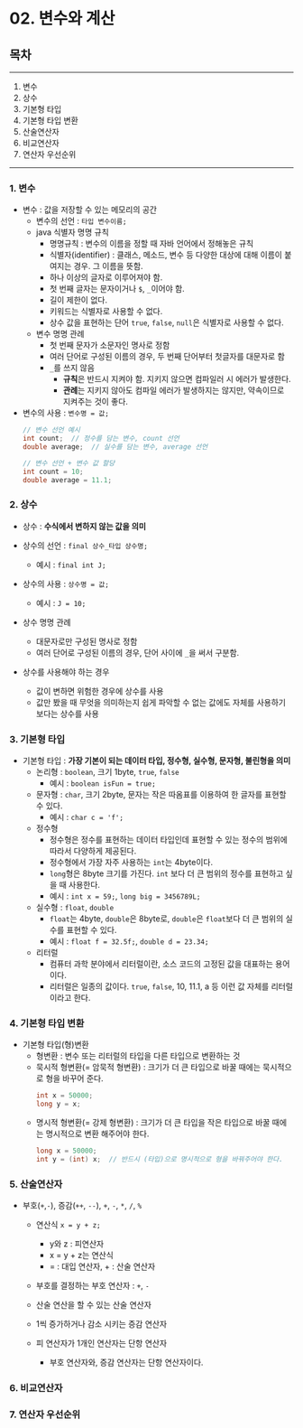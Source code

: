 # 02. 변수와 계산
## 목차
---
1. 변수
2. 상수
3. 기본형 타입
4. 기본형 타입 변환
5. 산술연산자
6. 비교연산자
7. 연산자 우선순위
---

### 1. 변수
- 변수 : 값을 저장할 수 있는 메모리의 공간
  - 변수의 선언 : ```타입 변수이름;```
  - java 식별자 명명 규칙
    - 명명규칙 : 변수의 이름을 정할 때 자바 언어에서 정해놓은 규칙
    - 식별자(identifier) : 클래스, 메소드, 변수 등 다양한 대상에 대해 이름이 붙여지는 경우. 그 이름을 뜻함.
    - 하나 이상의 글자로 이루어져야 함.
    - 첫 번째 글자는 문자이거나 ```$```, ```_```이어야 함.
    - 길이 제한이 없다.
    - 키워드는 식별자로 사용할 수 없다.
    - 상수 값을 표현하는 단어 ```true```, ```false```, ```null```은 식별자로 사용할 수 없다.
  - 변수 명명 관례
    - 첫 번째 문자가 소문자인 명사로 정함
    - 여러 단어로 구성된 이름의 경우, 두 번째 단어부터 첫글자를 대문자로 함
    - ```_```를 쓰지 않음
      - **규칙**은 반드시 지켜야 함. 지키지 않으면 컴파일러 시 에러가 발생한다.
      - **관례**는 지키지 않아도 컴파일 에러가 발생하지는 않지만, 약속이므로 지켜주는 것이 좋다.
- 변수의 사용 : ```변수명 = 값;```
  ```java
  // 변수 선언 예시
  int count;  // 정수를 담는 변수, count 선언
  double average;  // 실수를 담는 변수, average 선언
  
  // 변수 선언 + 변수 값 할당
  int count = 10;
  double average = 11.1;
  ```
### 2. 상수
- 상수 : **수식에서 변하지 않는 값을 의미**
- 상수의 선언 : ```final 상수_타입 상수명;```
  - 예시 : ```final int J;```

- 상수의 사용 : ```상수명 = 값;```
  - 예시 : ```J = 10;```

- 상수 명명 관례
  - 대문자로만 구성된 명사로 정함
  - 여러 단어로 구성된 이름의 경우, 단어 사이에 ```_```을 써서 구분함.

- 상수를 사용해야 하는 경우
  - 값이 변하면 위험한 경우에 상수를 사용
  - 값만 봤을 때 무엇을 의미하는지 쉽게 파악할 수 없는 값에도 자체를 사용하기 보다는 상수를 사용


### 3. 기본형 타입
- 기본형 타입 : **가장 기본이 되는 데이터 타입, 정수형, 실수형, 문자형, 불린형을 의미**
  - 논리형 : ```boolean```, 크기 1byte, ```true```, ```false```
    - 예시 : ```boolean isFun = true;```
  - 문자형 : ```char```, 크기 2byte, 문자는 작은 따옴표를 이용하여 한 글자를 표현할 수 있다.
    - 예시 : ```char c = 'f';```
  - 정수형
    - 정수형은 정수를 표현하는 데이터 타입인데 표현할 수 있는 정수의 범위에 따라서 다양하게 제공된다.
    - 정수형에서 가장 자주 사용하는 ```int```는 4byte이다.
    - ```long```형은 8byte 크기를 가진다. ```int``` 보다 더 큰 범위의 정수를 표현하고 싶을 때 사용한다.
    - 예시 : ```int x = 59;```, ```long big = 3456789L;```
  - 실수형 : ```float```, ```double```
    - ```float```는 4byte, ```double```은 8byte로, ```double```은 ```float```보다 더 큰 범위의 실수를 표현할 수 있다.
    - 예시 : ```float f = 32.5f;```, ```double d = 23.34;```
  - 리터럴
    - 컴퓨터 과학 분야에서 리터럴이란, 소스 코드의 고정된 값을 대표하는 용어이다.
    - 리터럴은 일종의 값이다. ```true```, ```false```, 10, 11.1, a 등 이런 값 자체를 리터럴이라고 한다.


### 4. 기본형 타입 변환
- 기본형 타입(형)변환
  - 형변환 : 변수 또는 리터럴의 타입을 다른 타입으로 변환하는 것
  - 묵시적 형변환(= 암묵적 형변환) : 크기가 더 큰 타입으로 바꿀 때에는 묵시적으로 형을 바꾸어 준다.
    ```java
    int x = 50000;
    long y = x;
    ```
  - 명시적 형변환(= 강제 형변환) : 크기가 더 큰 타입을 작은 타입으로 바꿀 때에는 명시적으로 변환 해주어야 한다.
    ```java
    long x = 50000;
    int y = (int) x;  // 반드시 (타입)으로 명시적으로 형을 바꿔주어야 한다.
    ```
    
### 5. 산술연산자
- 부호(```+```,```-```), 증감(```++```, ```--```), ```+```, ```-```, ```*```, ```/```, ```%```
  - 연산식 ```x = y + z;```
    - y와 z : 피연산자
    - x = y + z는 연산식
    - = : 대입 연산자, + : 산술 연산자
    
  - 부호를 결정하는 부호 연산자 : ```+```, ```-```
  - 산술 연산을 할 수 있는 산술 연산자
  - 1씩 증가하거나 감소 시키는 증감 연산자
  - 피 연산자가 1개인 연산자는 단항 연산자
    - 부호 연산자와, 증감 연산자는 단항 연산자이다.
### 6. 비교연산자

### 7. 연산자 우선순위
